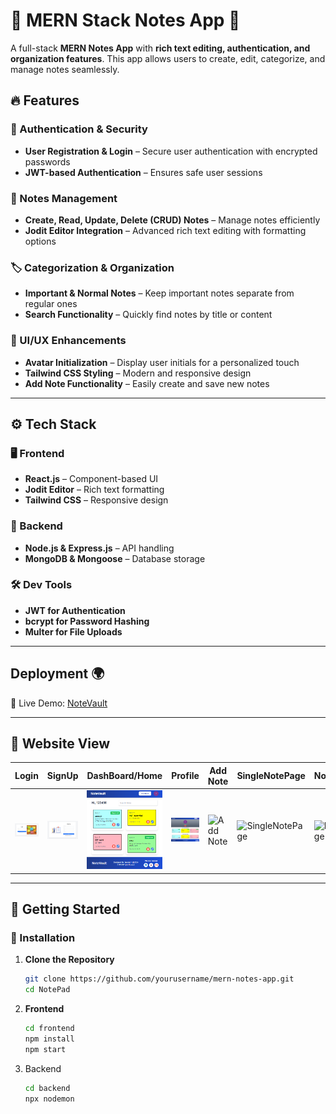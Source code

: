 # 🚀 MERN Stack Notes App 📝  

A full-stack **MERN Notes App** with **rich text editing, authentication, and organization features**. This app allows users to create, edit, categorize, and manage notes seamlessly.   

## 🔥 Features  

### 🔑 Authentication & Security  
- **User Registration & Login** – Secure user authentication with encrypted passwords  
- **JWT-based Authentication** – Ensures safe user sessions  

### 📝 Notes Management  
- **Create, Read, Update, Delete (CRUD) Notes** – Manage notes efficiently  
- **Jodit Editor Integration** – Advanced rich text editing with formatting options  

### 🏷️ Categorization & Organization  
- **Important & Normal Notes** – Keep important notes separate from regular ones  
- **Search Functionality** – Quickly find notes by title or content  

### 🎨 UI/UX Enhancements  
- **Avatar Initialization** – Display user initials for a personalized touch  
- **Tailwind CSS Styling** – Modern and responsive design  
- **Add Note Functionality** – Easily create and save new notes  

---

## ⚙️ Tech Stack  

### 🖥️ Frontend  
- **React.js** – Component-based UI  
- **Jodit Editor** – Rich text formatting  
- **Tailwind CSS** – Responsive design  

### 🔧 Backend  
- **Node.js & Express.js** – API handling  
- **MongoDB & Mongoose** – Database storage  

### 🛠️ Dev Tools  
- **JWT for Authentication**  
- **bcrypt for Password Hashing**  
- **Multer for File Uploads**  

---

## Deployment 🌍

🚀 Live Demo: [NoteVault](https://sourabhnotepad.vercel.app/)

---

## 📸 Website View  

| Login | SignUp | DashBoard/Home | Profile | Add Note | SingleNotePage | NoPage | Delete |
|------------|----------------|------------------|---------|-----------|--------------|--------|--------|
| ![Login](login.png) | ![SignUp](signup.png) | ![DashBoard/Home](Home.png) | ![Profile](Profile.png) | ![Add Note](Screenshot%202025-03-13%20143227.png) | ![SingleNotePage](Screenshot%202025-03-13%20143408.png) | ![NoPage](Screenshot%202025-03-13%20143437.png) | ![Delete](Screenshot%202025-03-13%20143453.png) |


---

## 🚀 Getting Started  

### 📌 Installation  

1. **Clone the Repository**  
   ```sh
   git clone https://github.com/yourusername/mern-notes-app.git
   cd NotePad
2. **Frontend**
   ```sh
   cd frontend
   npm install
   npm start
3. Backend
   ```sh
   cd backend
   npx nodemon
